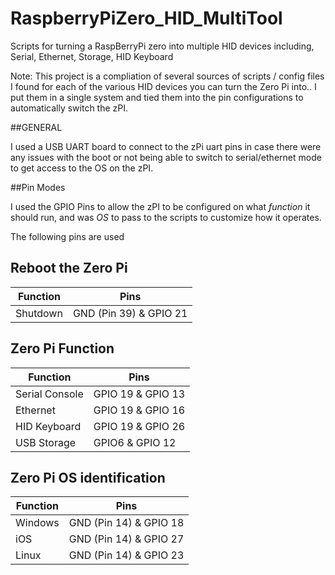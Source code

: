 # RaspberryPiZero_HID_MultiTool
Scripts for turning a RaspBerryPi zero into multiple HID devices including, Serial, Ethernet, Storage, HID Keyboard

Note:  This project is a compliation of several sources of scripts / config files I found for each of the various HID devices you can turn the Zero Pi into..   I put them in a single system and tied them into the pin configurations to automatically switch the zPI.

##GENERAL



I used a USB UART board to connect to the zPi uart pins in case there were any issues with the boot or not being able to switch to serial/ethernet mode to get access to the OS on the zPI.

##Pin Modes

I used the GPIO Pins to allow the zPI to be configured on what *function* it should run, and was *OS* to pass to the scripts to customize how it operates.

The following pins are used

## Reboot the Zero Pi
| Function |  Pins |
|----------|-------|
|Shutdown| GND (Pin 39) & GPIO 21|

## Zero Pi Function

| Function |  Pins |
|----------|-------|
|Serial Console| GPIO 19 & GPIO 13|
|Ethernet | GPIO 19 & GPIO 16|
|HID Keyboard| GPIO 19 & GPIO 26|
|USB Storage| GPIO6 & GPIO 12|

## Zero Pi OS identification

| Function |  Pins |
|----------|-------|
|Windows| GND (Pin 14)  & GPIO 18|
|iOS | GND (Pin 14)  & GPIO 27|
|Linux| GND (Pin 14)  & GPIO 23|



